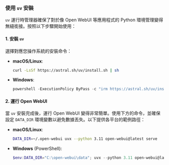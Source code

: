 ### 使用 `uv` 安裝 

`uv` 運行時管理器確保了對於像 Open WebUI 等應用程式的 Python 環境管理變得無縫銜接。按照以下步驟開始使用：

#### 1. 安裝 `uv`

選擇對應您操作系統的安裝命令：

- **macOS/Linux**:  
  ```bash
  curl -LsSf https://astral.sh/uv/install.sh | sh
  ```

- **Windows**:  
  ```powershell
  powershell -ExecutionPolicy ByPass -c "irm https://astral.sh/uv/install.ps1 | iex"
  ```

#### 2. 運行 Open WebUI

當 `uv` 安裝完成後，運行 Open WebUI 變得非常簡單。使用下方的命令，並確保設定 `DATA_DIR` 環境變數以避免數據丟失。以下提供各平台的範例路徑：

- **macOS/Linux**:  
  ```bash
  DATA_DIR=~/.open-webui uvx --python 3.11 open-webui@latest serve
  ```

- **Windows** (PowerShell):  
  ```powershell
  $env:DATA_DIR="C:\open-webui\data"; uvx --python 3.11 open-webui@latest serve
  ```
